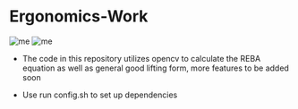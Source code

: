 # Ergonomics-Work

![me](https://github.com/wndrsn1/Ergonomics-CV/blob/main/results/Lifting_form.gif)
![me](https://github.com/wndrsn1/Ergonomics-CV/blob/main/results/ezgif-1-5b668f60bb.gif)


-  The code in this repository utilizes opencv to calculate the REBA equation as well as general good lifting form, more features to be added soon  


- Use run config.sh to set up dependencies
